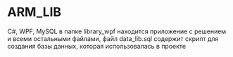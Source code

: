 # ARM_LIB
C#, WPF, MySQL
в папке library_wpf находится приложение с решением и всеми остальными файлами,
файл data_lib.sql содержит скрипт для создания базы данных, которая использовалась в проекте
